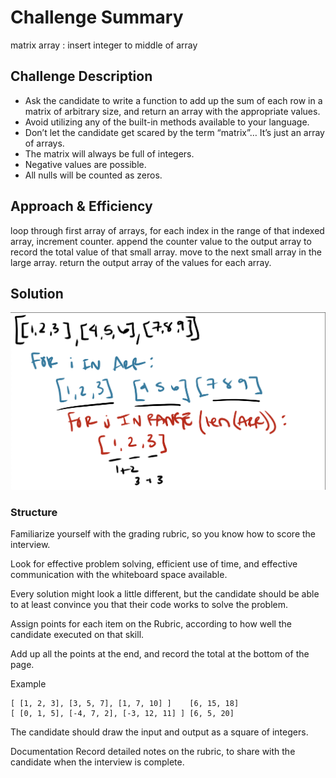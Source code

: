 # Challenge Summary
matrix array : insert integer to middle of array

## Challenge Description
- Ask the candidate to write a function to add up the sum of each row in a matrix of arbitrary size, and return an array with the appropriate values.
- Avoid utilizing any of the built-in methods available to your language.
- Don’t let the candidate get scared by the term “matrix”… It’s just an array of arrays.
- The matrix will always be full of integers.
- Negative values are possible.
- All nulls will be counted as zeros.

## Approach & Efficiency
loop through first array of arrays, for each index in the range of that indexed array, increment counter. append the counter value to the output array to record the total value of that small array. move to the next small array in the large array. return the output array of the values for each array.

## Solution
![matrix array whiteboard image](/assets/matrix_array.png)

### Structure
Familiarize yourself with the grading rubric, so you know how to score the interview.

Look for effective problem solving, efficient use of time, and effective communication with the whiteboard space available.

Every solution might look a little different, but the candidate should be able to at least convince you that their code works to solve the problem.

Assign points for each item on the Rubric, according to how well the candidate executed on that skill.

Add up all the points at the end, and record the total at the bottom of the page.

Example
```Input	Output
[ [1, 2, 3], [3, 5, 7], [1, 7, 10] ]	[6, 15, 18]
[ [0, 1, 5], [-4, 7, 2], [-3, 12, 11] ]	[6, 5, 20]
```
The candidate should draw the input and output as a square of integers.

Documentation
Record detailed notes on the rubric, to share with the candidate when the interview is complete.
